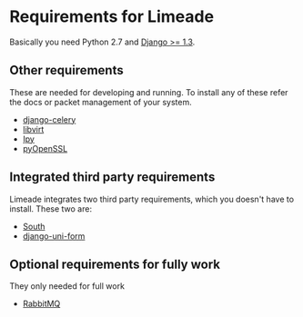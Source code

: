 Requirements for Limeade
========================

Basically you need Python 2.7 and 
[Django >= 1.3](http://www.djangoproject.com/ "Django").

Other requirements
------------------

These are needed for developing and running. To install any of these refer the 
docs or packet management of your system.

* [django-celery](http://ask.github.com/django-celery/ "django-celery")
* [libvirt](http://libvirt.org/ "libvirt")
* [Ipy](https://github.com/haypo/python-ipy "Ipy")
* [pyOpenSSL](http://packages.python.org/pyOpenSSL/ "pyOpenSSL")

Integrated third party requirements
-----------------------------------

Limeade integrates two third party requirements, which you doesn't have to 
install. These two are:

* [South](http://south.aeracode.org/ "South")
* [django-uni-form](http://django-uni-form.rtfd.org/ "django-uni-form")

Optional requirements for fully work
------------------------------------

They only needed for full work

* [RabbitMQ](http://www.rabbitmq.com/ "RabbitMQ")
